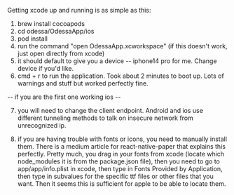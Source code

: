 Getting xcode up and running is as simple as this:

1. brew install cocoapods
2. cd odessa/OdessaApp/ios
3. pod install
4. run the command "open OdessaApp.xcworkspace" (if this doesn't work, just open directly from xcode)
5. it should default to give you a device -- iphone14 pro for me. Change device if you'd like.
6. cmd + r to run the application. Took about 2 minutes to boot up. Lots of warnings and stuff but worked perfectly fine.

-- if you are the first one working ios --

7. you will need to change the client endpoint. Android and ios use different tunneling methods to talk on insecure network from unrecognized ip.

8. if you are having trouble with fonts or icons, you need to manually install them. There is a medium article for react-native-paper that explains this perfectly. Pretty much, you drag in your fonts from xcode (locate which node_modules it is from the package.json file), then you need to go to app/app/info.plist in xcode, then type in Fonts Provided by Application, then type in subvalues for the specific ttf files or other files that you want. Then it seems this is sufficient for apple to be able to locate them.

